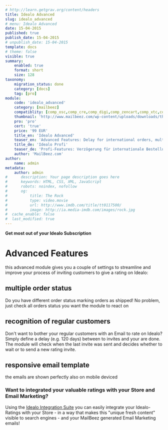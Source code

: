 ```yaml
---
# http://learn.getgrav.org/content/headers
title: Idealo Advanced
slug: idealo_advanced
# menu: Idealo Advanced
date: 15-04-2015
published: true
publish_date: 15-04-2015
# unpublish_date: 15-04-2015
template: docs
# theme: false
visible: true
summary:
    enabled: true
    format: short
    size: 128
taxonomy:
    migration_status: done
    category: [docs]
    tag: [pro]
module:
    code: 'idealo_advanced'
    category: [mailbeez]
    compatiblity: [comp_osc,comp_cre,comp_digi,comp_zencart,comp_xtc,comp_gambio]
    thumbnail: 'http://www.mailbeez.com/wp-content/uploads/downloads/thumbnails/2013/06/top_64.png'
    pro: 'pro'
    cert: 'true'
    price: '99 EUR'
    title_en: 'Idealo Advanced'
    teaser_en: 'Advanced Features: Delay for international orders, multiple Order status, recognition of regular customers'
    title_de: 'Idealo Profi'
    teaser_de: 'Profi-Features: Verzögerung für internationale Bestellungen, Stammkunden-Erkennung und mehr'
    author: 'MailBeez.com'    
author:
    name: admin
metadata:
    author: admin
#      description: Your page description goes here
#      keywords: HTML, CSS, XML, JavaScript
#      robots: noindex, nofollow
#      og:
#          title: The Rock
#          type: video.movie
#          url: http://www.imdb.com/title/tt0117500/
#          image: http://ia.media-imdb.com/images/rock.jpg
#  cache_enable: false
#  last_modified: true
---
```


**Get most out of your Idealo Subscription**

# Advanced Features

this advanced module gives you a couple of settings to streamline and improve your process of inviting customers to give a rating on Idealo:

## multiple order status

Do you have different order status marking orders as shipped! No problem, just check all orders status you want the module to react on

## recognition of regular customers

Don't want to bother your regular customers with an Email to rate on Idealo? Simply define a delay (e.g. 120 days) between to invites and your are done. The module will check when the last invite was sent and decides whether to wait or to send a new rating invite.

## responsive email template

the emails are shown perfectly also on mobile deviced

### Want to integrated your valuable ratings with your Store and Email Marketing?

Using the [Idealo Integration Suite](/documentation/configbeez/config_idealo_rss_importer/) you can easily integrate your Idealo-Ratings with your Store - in a way that makes this "unique fresh content" visible to search engines - and your MailBeez generated Email Marketing emails!
